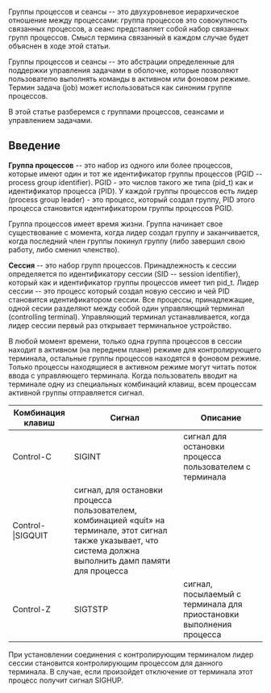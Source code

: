 Группы процессов и сеансы -- это двухуровневое иерархическое отношение между процессами: группа процессов это совокупность связанных процессов, а сеанс представляет собой набор связанных групп процессов. Смысл термина связанный в каждом случае будет объяснен в ходе этой статьи.

Группы процессов и сеансы -- это абстрации определенные для поддержки управления задачами в оболочке, которые позволяют пользователю выполнять команды в активном или фоновом режиме. Термин задача (job) может использоваться как синоним группе процессов.

В этой статье разберемся с группами процессов, сеансами и управлением задачами.

## Введение

**Группа процессов** -- это набор из одного или более процессов, которые имеют один и тот же идентификатор группы процессов (PGID -- process group identifier). PGID - это числов такого же типа (pid_t) как и идентификатор процесса (PID). У каждой группы процессов есть лидер (process group leader) - это процесс, который создал группу, PID этого процесса становится идентификатором группы процессов PGID.

Группа процессов имеет время жизни. Группа начинает свое существование с момента, когда лидер создал группу и заканчивается, когда последний член группы покинул группу (либо завершил свою работу, либо сменил членство).

**Сессия** -- это набор групп процессов. Принадлежность к сессии определяется по идентификатору сессии (SID -- session identifier), который как и идентификатор группы процессов имеет тип pid_t. Лидер сессии -- это процесс который создал новую сессию и чей PID становится идентификатором сессии. Все процессы, принадлежащие, одной сесии разделяют между собой один управляющий терминал (controlling terminal). Управляющий терминал устанавливается, когда лидер сессии первый раз открывает терминальное устройство.

В любой момент времени, только одна группа процессов в сессии находит в активном (на переднем плане) режиме для контролирующего терминала, остальные группы процессов находятся в фоновом режиме. Только процессы находящиеся в активном режиме могут читать поток ввода с управляющего терминала. Когда пользователь вводит на терминале одну из специальных комбинаций клавиш, всем процессам активной группы отправляется сигнал.

|Комбинация клавиш|Сигнал|Описание|
|-|-|-|
|Control-C|SIGINT|сигнал для остановки процесса пользователем с терминала|
|Control-\\|SIGQUIT|сигнал, для остановки процесса пользователем, комбинацией «quit» на терминале, этот сигнал также указывает, что система должна выполнить дамп памяти для процесса|
|Control-Z|SIGTSTP|сигнал, посылаемый c терминала для приостановки выполнения процесса|

При установлении соединения с контролирующим терминалом лидер сессии становится контролирующим процессом для данного терминала. В случае, если произойдет отключение от терминала этот процесс получит сигнал SIGHUP.
